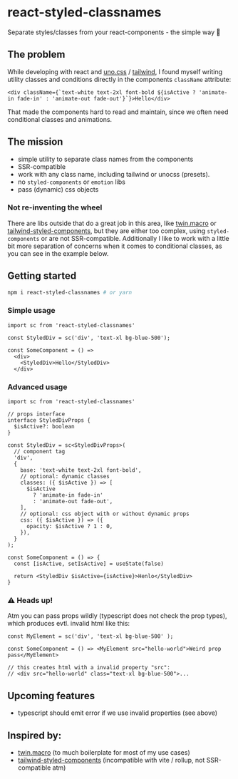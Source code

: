 # react-styled-classnames

Separate styles/classes from your react-components - the simple way 🫰

## The problem

While developing with react and [uno.css](https://unocss.dev/) / [tailwind](https://tailwindcss.com/), I found myself writing utility classes and conditions directly in the components `className` attribute:

```tsx
<div className={`text-white text-2xl font-bold ${isActive ? 'animate-in fade-in' : 'animate-out fade-out'}`}>Hello</div>
```

That made the components hard to read and maintain, since we often need conditional classes and animations.

## The mission

- simple utility to separate class names from the components
- SSR-compatible
- work with any class name, including tailwind or unocss (presets).
- no `styled-components` or `emotion` libs
- pass (dynamic) css objects 

### Not re-inventing the wheel

There are libs outside that do a great job in this area, like [twin.macro](https://github.com/ben-rogerson/twin.macro) or [tailwind-styled-components](https://github.com/MathiasGilson/tailwind-styled-component), but they are either too complex, using `styled-components` or are not SSR-compatible. Additionally I like to work with a little bit more separation of concerns when it comes to conditional classes, as you can see in the example below.

## Getting started

```bash
npm i react-styled-classnames # or yarn
```

### Simple usage

```tsx
import sc from 'react-styled-classnames'

const StyledDiv = sc('div', 'text-xl bg-blue-500');

const SomeComponent = () => 
  <div>
    <StyledDiv>Hello</StyledDiv>
  </div>
```

### Advanced usage

```tsx
import sc from 'react-styled-classnames'

// props interface
interface StyledDivProps {
  $isActive?: boolean
}

const StyledDiv = sc<StyledDivProps>(
  // component tag
  'div',
  {
    base: 'text-white text-2xl font-bold',
    // optional: dynamic classes
    classes: ({ $isActive }) => [
      $isActive
        ? 'animate-in fade-in'
        : 'animate-out fade-out',
    ],
    // optional: css object with or without dynamic props
    css: ({ $isActive }) => ({
      opacity: $isActive ? 1 : 0,
    }),
  }
);

const SomeComponent = () => {
  const [isActive, setIsActive] = useState(false)

  return <StyledDiv $isActive={isActive}>Henlo</StyledDiv>
}
```

### ⚠️ Heads up!

Atm you can pass props wildly (typescript does not check the prop types), which produces evtl. invalid html like this:

```tsx
const MyElement = sc('div', 'text-xl bg-blue-500' );

const SomeComponent = () => <MyElement src="hello-world">Weird prop pass</MyElement>

// this creates html with a invalid property "src":
// <div src="hello-world" class="text-xl bg-blue-500">...
```

## Upcoming features
- typescript should emit error if we use invalid properties (see above)

## Inspired by:
- [twin.macro](https://github.com/ben-rogerson/twin.macro)
(to much boilerplate for most of my use cases)
- [tailwind-styled-components](https://github.com/MathiasGilson/tailwind-styled-component)
(incompatible with vite / rollup, not SSR-compatible atm)